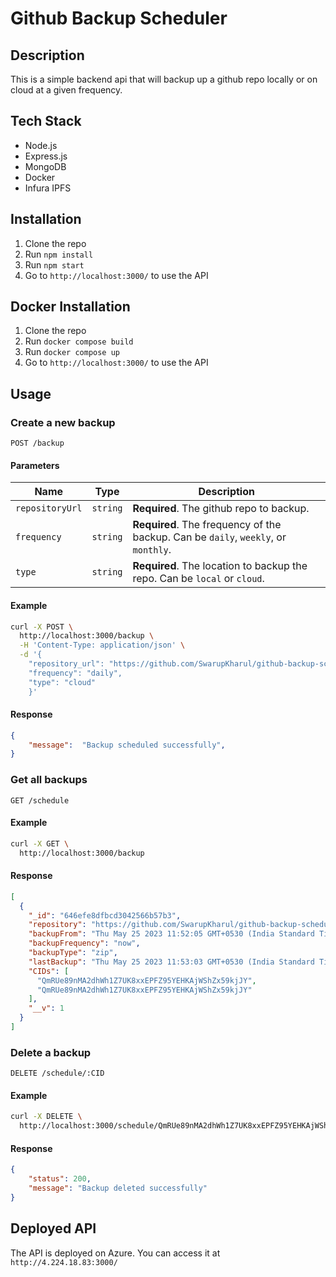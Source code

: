 # Github Backup Scheduler

## Description
This is a simple backend api that will backup up a github repo locally or on cloud at a given frequency. 

## Tech Stack
- Node.js
- Express.js
- MongoDB
- Docker
- Infura IPFS

## Installation
1. Clone the repo
2. Run `npm install`
3. Run `npm start`
4. Go to `http://localhost:3000/` to use the API

## Docker Installation
1. Clone the repo
2. Run `docker compose build`
3. Run `docker compose up`
4. Go to `http://localhost:3000/` to use the API

## Usage
### Create a new backup
`POST /backup`

#### Parameters
| Name | Type | Description |
| ---- | ---- | ----------- |
| `repositoryUrl` | `string` | **Required**. The github repo to backup. |
| `frequency` | `string` | **Required**. The frequency of the backup. Can be `daily`, `weekly`, or `monthly`. |
| `type` | `string` | **Required**. The location to backup the repo. Can be `local` or `cloud`. |

#### Example
```bash
curl -X POST \
  http://localhost:3000/backup \
  -H 'Content-Type: application/json' \
  -d '{
    "repository_url": "https://github.com/SwarupKharul/github-backup-scheduler-backend",
    "frequency": "daily",
    "type": "cloud"
    }'
```

#### Response
```json
{
    "message":  "Backup scheduled successfully",
}
```


### Get all backups
`GET /schedule`

#### Example
```bash
curl -X GET \
  http://localhost:3000/backup
```

#### Response
```json
[
  {
    "_id": "646efe8dfbcd3042566b57b3",
    "repository": "https://github.com/SwarupKharul/github-backup-scheduler-backend",
    "backupFrom": "Thu May 25 2023 11:52:05 GMT+0530 (India Standard Time)",
    "backupFrequency": "now",
    "backupType": "zip",
    "lastBackup": "Thu May 25 2023 11:53:03 GMT+0530 (India Standard Time)",
    "CIDs": [
      "QmRUe89nMA2dhWh1Z7UK8xxEPFZ95YEHKAjWShZx59kjJY",
      "QmRUe89nMA2dhWh1Z7UK8xxEPFZ95YEHKAjWShZx59kjJY"
    ],
    "__v": 1
  }
]
```

### Delete a backup
`DELETE /schedule/:CID`

#### Example
```bash
curl -X DELETE \
  http://localhost:3000/schedule/QmRUe89nMA2dhWh1Z7UK8xxEPFZ95YEHKAjWShZx59kjJY
```

#### Response
```json
{
    "status": 200,
    "message": "Backup deleted successfully"
}
```

## Deployed API
The API is deployed on Azure. You can access it at `http://4.224.18.83:3000/`